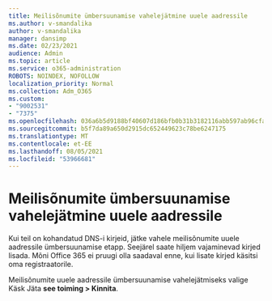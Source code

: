 ```yaml
---
title: Meilisõnumite ümbersuunamise vahelejätmine uuele aadressile
ms.author: v-smandalika
author: v-smandalika
manager: dansimp
ms.date: 02/23/2021
audience: Admin
ms.topic: article
ms.service: o365-administration
ROBOTS: NOINDEX, NOFOLLOW
localization_priority: Normal
ms.collection: Adm_O365
ms.custom:
- "9002531"
- "7375"
ms.openlocfilehash: 036a6b5d9188bf40607d186bfb0b31b3182116abb597ab96cfad48f9b3026936
ms.sourcegitcommit: b5f7da89a650d2915dc652449623c78be6247175
ms.translationtype: MT
ms.contentlocale: et-EE
ms.lasthandoff: 08/05/2021
ms.locfileid: "53966681"
---
```

# <a name="skip-redirecting-email-to-new-address"></a>Meilisõnumite ümbersuunamise vahelejätmine uuele aadressile

Kui teil on kohandatud DNS-i kirjeid, jätke vahele meilisõnumite uuele aadressile ümbersuunamise etapp. Seejärel saate hiljem vajaminevad kirjed lisada. Mõni Office 365 ei pruugi olla saadaval enne, kui lisate kirjed käsitsi oma registraatorile.

Meilisõnumite uuele aadressile ümbersuunamise vahelejätmiseks valige Käsk Jäta **see toiming > Kinnita**.
